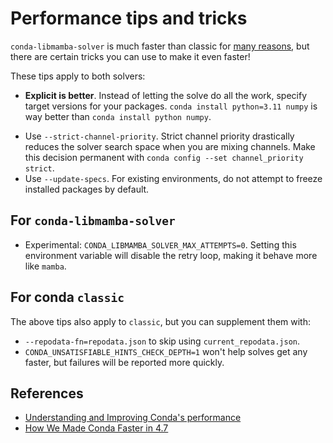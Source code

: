 # Performance tips and tricks

`conda-libmamba-solver` is much faster than classic for [many reasons](./libmamba-vs-classic.md),
but there are certain tricks you can use to make it even faster!

These tips apply to both solvers:

- **Explicit is better**.
  Instead of letting the solve do all the work, specify target versions for your packages.
  `conda install python=3.11 numpy` is way better than `conda install python numpy`.
* Use `--strict-channel-priority`.
  Strict channel priority drastically reduces the solver search space when you are mixing channels.
  Make this decision permanent with `conda config --set channel_priority strict`.
* Use `--update-specs`.
  For existing environments, do not attempt to freeze installed packages by default.

## For `conda-libmamba-solver`

* Experimental: `CONDA_LIBMAMBA_SOLVER_MAX_ATTEMPTS=0`.
  Setting this environment variable will disable the retry loop, making it behave more like `mamba`.

## For conda `classic`

The above tips also apply to `classic`, but you can supplement them with:

* `--repodata-fn=repodata.json` to skip using `current_repodata.json`.
* `CONDA_UNSATISFIABLE_HINTS_CHECK_DEPTH=1` won't help solves get any faster, but failures will be reported more quickly.

## References

- [Understanding and Improving Conda's performance](https://www.anaconda.com/blog/understanding-and-improving-condas-performance)
- [How We Made Conda Faster in 4.7](https://www.anaconda.com/blog/how-we-made-conda-faster-4-7)
